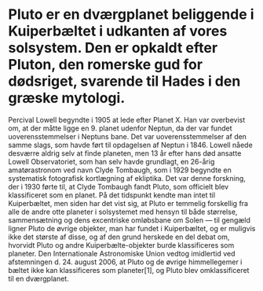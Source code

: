 # Pluto er en dværgplanet beliggende i Kuiperbæltet i udkanten af vores solsystem. Den er opkaldt efter Pluton, den romerske gud for dødsriget, svarende til Hades i den græske mytologi.

Percival Lowell begyndte i 1905 at lede efter Planet X. Han var overbevist om, at der måtte ligge en 9. planet udenfor Neptun, da der var fundet uoverensstemmelser i Neptuns bane. Det var uoverensstemmelser af den samme slags, som havde ført til opdagelsen af Neptun i 1846. Lowell nåede desværre aldrig selv at finde planeten, men 13 år efter hans død ansatte Lowell Observatoriet, som han selv havde grundlagt, en 26-årig amatørastronom ved navn Clyde Tombaugh, som i 1929 begyndte en systematisk fotografisk kortlægning af ekliptika. Det var denne forskning, der i 1930 førte til, at Clyde Tombaugh fandt Pluto, som officielt blev klassificeret som en planet. På det tidspunkt kendte man intet til Kuiperbæltet, men siden har det vist sig, at Pluto er temmelig forskellig fra alle de andre otte planeter i solsystemet med hensyn til både størrelse, sammensætning og dens excentriske omløbsbane om Solen — til gengæld ligner Pluto de øvrige objekter, man har fundet i Kuiperbæltet, og er muligvis ikke det største af disse, og af den grund herskede en del debat om, hvorvidt Pluto og andre Kuiperbælte-objekter burde klassificeres som planeter. Den Internationale Astronomiske Union vedtog imidlertid ved afstemningen d. 24. august 2006, at Pluto og de øvrige himmellegemer i bæltet ikke kan klassificeres som planeter[1], og Pluto blev omklassificeret til en dværgplanet. 